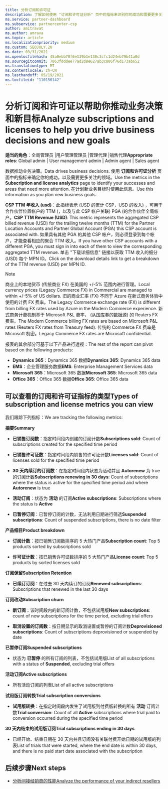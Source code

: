 ```yaml
---
title: 分析订阅和许可证
description: 了解如何使用 "订阅和许可证分析" 页中的指标来识别你的成功和需要更多关注的区域。
ms.service: partner-dashboard
ms.subservice: partnercenter-csp
author: amitravat
ms.author: amrava
ms.topic: article
ms.localizationpriority: medium
ms.custom: SEOJULY.20
ms.date: 03/31/2021
ms.openlocfilehash: 45a0ebb70f6e139b1e130c3cfc1d24eb79b41a0d
ms.sourcegitcommit: 7063fdddee77ad2d8e627ab3c806f76d173ab652
ms.translationtype: MT
ms.contentlocale: zh-CN
ms.lasthandoff: 05/19/2021
ms.locfileid: "110150142"
---
```

# <a name="analyze-subscriptions-and-licenses-to-help-you-drive-business-decisions-and-new-goals"></a><span data-ttu-id="4d89e-103">分析订阅和许可证以帮助你推动业务决策和新目标</span><span class="sxs-lookup"><span data-stu-id="4d89e-103">Analyze subscriptions and licenses to help you drive business decisions and new goals</span></span>

<span data-ttu-id="4d89e-104">**适当的角色**：全局管理员 |用户管理管理员 |管理代理 |销售代理</span><span class="sxs-lookup"><span data-stu-id="4d89e-104">**Appropriate roles**: Global admin | User management admin | Admin agent | Sales agent</span></span>

<span data-ttu-id="4d89e-105">数据推动业务决策。</span><span class="sxs-lookup"><span data-stu-id="4d89e-105">Data drives business decisions.</span></span> <span data-ttu-id="4d89e-106">使用 **订阅和许可证分析** 页面中的指标来确定你的成功，以及需要更多关注的领域。</span><span class="sxs-lookup"><span data-stu-id="4d89e-106">Use the metrics in the **Subscription and license analytics** page to identify your successes and areas that need more attention.</span></span> <span data-ttu-id="4d89e-107">在计划新业务目标时使用此信息。</span><span class="sxs-lookup"><span data-stu-id="4d89e-107">Use this information as you plan new business goals.</span></span>

<span data-ttu-id="4d89e-108">**CSP TTM 年收入 (usd)**：此指标表示 (USD 的累计 CSP，USD 的收入) ，可用于合作伙伴位置帐户的 TTM (，以及与此 CSP 帐户关联) PGA (的合作伙伴全局帐户。</span><span class="sxs-lookup"><span data-stu-id="4d89e-108">**CSP TTM Revenue (USD)**: This metric represents the aggregated CSP billed revenue (USD) for the trailing twelve months (TTM) for the Partner Location Accounts and Partner Global Account (PGA) this CSP account is associated with.</span></span> <span data-ttu-id="4d89e-109">如果具有其他 PGA 的其他 CSP 帐户，则必须登录到每个帐户，才能查看相应的聚合 TTM 收入。</span><span class="sxs-lookup"><span data-stu-id="4d89e-109">If you have other CSP accounts with a different PGA, you must sign in into each of them to view the corresponding aggregated TTM revenue.</span></span>  <span data-ttu-id="4d89e-110">单击 "下载详细信息" 链接以获取 TTM 收入的细分 (USD) 每个 MPN ID。</span><span class="sxs-lookup"><span data-stu-id="4d89e-110">Click on the download details link to get a breakdown of the TTM revenue (USD) per MPN ID.</span></span>

>[!NOTE]
><span data-ttu-id="4d89e-111">商业上的本地货币 (传统商业 FX) 在美国的 +/-5% 范围内进行管理。</span><span class="sxs-lookup"><span data-stu-id="4d89e-111">Local currency prices (Legacy Commerce FX) in Commercial are managed to within +/-5% of US dollars.</span></span> <span data-ttu-id="4d89e-112">旧的商业汇率 (FX) 不同于 Azure 在新式商务体验中使用的计费 FX 费率。</span><span class="sxs-lookup"><span data-stu-id="4d89e-112">The Legacy Commerce exchange rate (FX) is different from billing FX rates used by Azure in the Modern Commerce experience.</span></span> <span data-ttu-id="4d89e-113">新式商务计费机制基于 Microsoft P&L 费率， (从国库券的数据源) 的 Reuters FX 费率。</span><span class="sxs-lookup"><span data-stu-id="4d89e-113">The Modern Commerce billing FX rates are based on Microsoft P&L rates (Reuters FX rates from Treasury feed).</span></span> <span data-ttu-id="4d89e-114">传统的 Commerce FX 费率是 Microsoft 机密。</span><span class="sxs-lookup"><span data-stu-id="4d89e-114">Legacy Commerce FX rates are Microsoft confidential.</span></span>


<span data-ttu-id="4d89e-115">报表的其余部分可基于以下产品进行透视：</span><span class="sxs-lookup"><span data-stu-id="4d89e-115">The rest of the report can pivot based on the following products:</span></span>

 - <span data-ttu-id="4d89e-116">**Dynamics 365**：Dynamics 365 数据</span><span class="sxs-lookup"><span data-stu-id="4d89e-116">**Dynamics 365**: Dynamics 365 data</span></span>  
 - <span data-ttu-id="4d89e-117">**EMS**：企业管理服务数据</span><span class="sxs-lookup"><span data-stu-id="4d89e-117">**EMS**: Enterprise Management Services data</span></span>  
 - <span data-ttu-id="4d89e-118">**Microsoft 365**：Microsoft 365 数据</span><span class="sxs-lookup"><span data-stu-id="4d89e-118">**Microsoft 365**: Microsoft 365 data</span></span>  
 - <span data-ttu-id="4d89e-119">**Office 365**：Office 365 数据</span><span class="sxs-lookup"><span data-stu-id="4d89e-119">**Office 365**: Office 365 data</span></span>  


## <a name="types-of-subscription-and-license-metrics-you-can-view"></a><span data-ttu-id="4d89e-120">可以查看的订阅和许可证指标的类型</span><span class="sxs-lookup"><span data-stu-id="4d89e-120">Types of subscription and license metrics you can view</span></span>

<span data-ttu-id="4d89e-121">我们跟踪下列指标：</span><span class="sxs-lookup"><span data-stu-id="4d89e-121">We are tracking the following metrics:</span></span>

<span data-ttu-id="4d89e-122">**摘要**</span><span class="sxs-lookup"><span data-stu-id="4d89e-122">**Summary**</span></span>  
 - <span data-ttu-id="4d89e-123">**已销售订阅数**：指定时间段内创建的订阅计数</span><span class="sxs-lookup"><span data-stu-id="4d89e-123">**Subscriptions sold**: Count of subscriptions created for the specified time period</span></span>  
  
 - <span data-ttu-id="4d89e-124">**已销售许可证数**：指定时间段内销售的许可证计数</span><span class="sxs-lookup"><span data-stu-id="4d89e-124">**Licenses sold**: Count of licenses sold for the specified time period</span></span>  
  
 - <span data-ttu-id="4d89e-125">**30 天内续订的订阅数**：在指定时间段内状态为活动并且 **Autorenew** 为 true 的订阅计数</span><span class="sxs-lookup"><span data-stu-id="4d89e-125">**Subscriptions renewing in 30 days**: Count of subscriptions where the status is active for the specified time period and where **Autorenew** is true</span></span>
 
 - <span data-ttu-id="4d89e-126">**活动订阅**：状态为 **活动** 的订阅</span><span class="sxs-lookup"><span data-stu-id="4d89e-126">**Active subscriptions**: Subscriptions where the status is **Active**</span></span>  
 
 - <span data-ttu-id="4d89e-127">**已暂停订阅**：已暂停订阅的计数，无法利用日期进行筛选</span><span class="sxs-lookup"><span data-stu-id="4d89e-127">**Suspended subscriptions**: Count of suspended subscriptions, there is no date filter</span></span>  

<span data-ttu-id="4d89e-128">**产品细目**</span><span class="sxs-lookup"><span data-stu-id="4d89e-128">**Product breakdown**</span></span>
  
 - <span data-ttu-id="4d89e-129">**订阅计数**：按已销售订阅数排序的 5 大热门产品</span><span class="sxs-lookup"><span data-stu-id="4d89e-129">**Subscription count**: Top 5 products sorted by subscriptions sold</span></span>  
 
 - <span data-ttu-id="4d89e-130">**许可证计数**：按已销售许可证数排序的 5 大热门产品</span><span class="sxs-lookup"><span data-stu-id="4d89e-130">**License count**: Top 5 products by sorted licenses sold</span></span>

<span data-ttu-id="4d89e-131">**订阅保留**</span><span class="sxs-lookup"><span data-stu-id="4d89e-131">**Subscription Retention**</span></span>

 - <span data-ttu-id="4d89e-132">**已续订订阅**：在过去 30 天内续订的订阅</span><span class="sxs-lookup"><span data-stu-id="4d89e-132">**Renewed subscriptions**: Subscriptions that renewed in the last 30 days</span></span>  

<span data-ttu-id="4d89e-133">**订阅改动**</span><span class="sxs-lookup"><span data-stu-id="4d89e-133">**Subscription churn**</span></span>  
 - <span data-ttu-id="4d89e-134">**新订阅**：该时间段内的新订阅计数，不包括试用版</span><span class="sxs-lookup"><span data-stu-id="4d89e-134">**New subscriptions**: count of new subscriptions for the time period, excluding trial offers</span></span>  
 
 - <span data-ttu-id="4d89e-135">**取消设置的订阅数**：按日期显示的取消设置或暂停的订阅计数</span><span class="sxs-lookup"><span data-stu-id="4d89e-135">**Deprovisioned subscriptions**: Count of subscriptions deprovisioned or suspended by date</span></span>  

<span data-ttu-id="4d89e-136">**已暂停订阅**</span><span class="sxs-lookup"><span data-stu-id="4d89e-136">**Suspended subscriptions**</span></span> 
 
 - <span data-ttu-id="4d89e-137">状态为 **已暂停** 的所有订阅的列表，不包括试用版</span><span class="sxs-lookup"><span data-stu-id="4d89e-137">List of all subscriptions with a status of **Suspended**, excluding trial offers</span></span>  
  
<span data-ttu-id="4d89e-138">**活动订阅**</span><span class="sxs-lookup"><span data-stu-id="4d89e-138">**Active subscriptions**</span></span>

 - <span data-ttu-id="4d89e-139">所有活动订阅的列表</span><span class="sxs-lookup"><span data-stu-id="4d89e-139">List of all active subscriptions</span></span>  

<span data-ttu-id="4d89e-140">**试用版订阅转换**</span><span class="sxs-lookup"><span data-stu-id="4d89e-140">**Trial subscription conversions**</span></span>  

 - <span data-ttu-id="4d89e-141">**试用版转换**：在指定时间段内发生了试用版到付费版转换的所有 **活动** 订阅计数</span><span class="sxs-lookup"><span data-stu-id="4d89e-141">**Trial conversion**: Count of all **Active** subscriptions where trial paid to conversion occurred during the specified time period</span></span>  

<span data-ttu-id="4d89e-142">**30 天内结束的试用版订阅**</span><span class="sxs-lookup"><span data-stu-id="4d89e-142">**Trial subscriptions ending in 30 days**</span></span>  

 - <span data-ttu-id="4d89e-143">已经开始、结束日期在 30 天内并且订阅没有关联付费开始日期的试用版的列表</span><span class="sxs-lookup"><span data-stu-id="4d89e-143">List of trials that were started, where the end date is within 30 days, and there is no paid start date associated with the subscription</span></span>  



## <a name="next-steps"></a><span data-ttu-id="4d89e-144">后续步骤</span><span class="sxs-lookup"><span data-stu-id="4d89e-144">Next steps</span></span>

- [<span data-ttu-id="4d89e-145">分析间接经销商的性能</span><span class="sxs-lookup"><span data-stu-id="4d89e-145">Analyze the performance of your indirect resellers</span></span>](analyze-indirect-resellers.md)